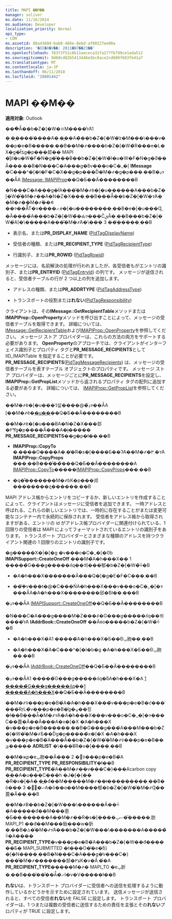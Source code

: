 ```yaml
---
title: MAPI ��M��
manager: soliver
ms.date: 11/16/2014
ms.audience: Developer
localization_priority: Normal
api_type:
- COM
ms.assetid: 88a4360d-6ab8-466e-8ebd-af80227ee00a
description: '�ŏI�X�V��: 2011�N7��23��'
ms.openlocfilehash: f83f3f51c8b11aececa31fa277fb799ce1ada512
ms.sourcegitcommit: 9d60cd82b5413446e5bc8ace2cd689f683fb41a7
ms.translationtype: MT
ms.contentlocale: ja-JP
ms.lasthandoff: 06/11/2018
ms.locfileid: "19801442"
---
```

# <a name="mapi-recipients"></a>MAPI ��M��

  
  
**適用対象**: Outlook 
  
���ׂẴ��b�Z�[�W�𑗐M����̂ɂ́A1 �܂��͕����̈���A�܂��͈�A�̃��b�Z�[�W�̔z�M���\���v���p�e�B�����܂��B��M�҂����b�Z�[�W�̃R���e�L�X�g�ł̂ݎg�p���邽�� MAPI �̌ʂ̃I�u�W�F�N�g�̑���Ƀ��b�Z�[�W�̃I�u�W�F�N�g�ƌ��Ȃ���܂��B�N���C�A���g�ƃv���o�C�_�[ **IMessage** �C���^�[�t�F�C�X��g�p���Ď�M�҂�g�p���܂��B�ڍׂɂ��ẮA [IMessage: IMAPIProp](imessageimapiprop.md)��Q�Ƃ��Ă��������B
  
�N���C�A���g�ł́A���̎�M�҂̃e�[�u������A���b�Z�[�W�̎�M�҂��A�N�Z�X���܂��B���ׂẴ��b�Z�[�W�ɂ́A��M�҂��M�҂̂��ꂼ��ɂ��Ă̊T�v����܂ރe�[�u��������܂��B�e�[�u���Ɋ܂܂�Ă����́A���b�Z�[�W�̏�Ԃɂ���ĈقȂ�܂��B���b�Z�[�W�́A[�\�����A���̎�M�҂́A�\��� 3 ��݂̂�����܂��B
  
- 表示名、または**PR_DISPLAY_NAME** ([PidTagDisplayName](pidtagdisplayname-canonical-property.md))
    
- 受信者の種類、または**PR_RECIPIENT_TYPE** ([PidTagRecipientType](pidtagrecipienttype-canonical-property.md))
    
- 行識別子、または**PR_ROWID** ([PidTagRowid](pidtagrowid-canonical-property.md))
    
メッセージには、名前解決の処理が行われましたが、各受信者もがエントリの識別子、または**PR_ENTRYID** ([PidTagEntryId](pidtagentryid-canonical-property.md)) の列です。 メッセージが送信されると、受信者テーブルの行が 2 つ以上の列を追加します。
  
- アドレスの種類、または**PR_ADDRTYPE** ([PidTagAddressType](pidtagaddresstype-canonical-property.md))
    
- トランスポートの役割または**れない**([PidTagResponsibility](pidtagresponsibility-canonical-property.md))
    
クライアントは、その**IMessage::GetRecipientTable**メソッドまたは**IMAPIProp::OpenProperty**メソッドを呼び出すことによって、メッセージの受信者テーブルを取得できます。 詳細については、 [IMessage::GetRecipientTable](imessage-getrecipienttable.md)および[IMAPIProp::OpenProperty](imapiprop-openproperty.md)を参照してください。 メッセージ ストア プロバイダーは、これらの方法の両方をサポートする必要があります。 **OpenProperty**のアプローチでは、クライアントがインターフェイス識別子とプロパティ タグと**PR_MESSAGE_RECIPIENTS**として IID_IMAPITable を指定することが必要です。 **PR_MESSAGE_RECIPIENTS**([PidTagMessageRecipients](pidtagmessagerecipients-canonical-property.md)) は、メッセージの受信者テーブルを表すテーブル オブジェクトのプロパティです。 メッセージ ストア プロバイダーは、メッセージごとに**PR_MESSAGE_RECIPIENTS**を設定し、 **IMAPIProp::GetPropList**メソッドから返されるプロパティ タグの配列に追加する必要があります。 詳細については、 [IMAPIProp::GetPropList](imapiprop-getproplist.md)を参照してください。
  
��M�҂̃e�[�u���𑀍삷����@�̏ڍׂɂ��ẮA [��M�҂̃e�[�u��](recipient-tables.md)��Q�Ƃ��Ă��������B
  
��M�҂̃e�[�u���ɃA�N�Z�X���邽�߂Ɏg�p����Ă���A�ɉ����� **PR_MESSAGE_RECIPIENTS**��g�p�ł��܂��B 
  
- **IMAPIProp::CopyTo** �܂��͏��O����A�܂��̓R�s�[����Ƃ��ɁA��M�҂�܂߂�ɂ́A **IMAPIProp::CopyProps** ���܂��B���̑��̏���Q�Ƃ��Ă��������A [IMAPIProp::CopyTo](imapiprop-copyto.md)�����[IMAPIProp::CopyProps](imapiprop-copyprops.md)���܂��B
    
- �q�̐�������M�҂ɓK�p���邩��������ʐ������܂��B
    
MAPI アドレス帳からエントリをコピーするか、新しいエントリを作成することによって、クライアントはメッセージに受信者を追加できます。 一時アドレスと呼ばれる、これらの新しいエントリでは、一時的に存在することがまたは変更可能なコンテナー内で永続的に保存されます。 受信者をアドレス帳から取得されますがある、エントリの id がアドレス帳プロバイダーに関連付けられている、1 回限りの受信者は MAPI によってフォーマットされているエントリの識別子をあります。 トランスポート プロバイダーとさまざまな種類のアドレスを持つクライアント関連の 1 回限りのエントリの識別子です。 
  
�g�����X�|�[�g �v���o�C�_�[�ʘb **IMAPISupport::CreateOneOff** ���M�̃A�h���X�� 1 �����̃G���g�����ʎq��쐬���郁�b�Z�[�W�̏ꍇ�B 
  
- �A�h���X�������Ă���Q�[�g�E�F�C���܂��B
    
- ���݂̃v���t�@�C���ŃA�h���X���v���o�C�_�[�ɂ���ẮA�A�h���X��������邱�Ƃ͂ł��܂���B
    
�ڍׂɂ��ẮA [IMAPISupport::CreateOneOff](imapisupport-createoneoff.md)��Q�Ƃ��Ă��������B
  
�N���C�A���g����M�Z���ꎞ�G���g�����ʎq��쐬����̂ɂ́A **IAddrBook::CreateOneOff** ��Ăяo�����b�Z�[�W�̏ꍇ�B 
  
- �A�h���X�́A1 �����̃A�h���X�Ƃ��Đݒ肳��܂��B
    
- �A�h���X�́A�C���^�[�l�b�g �A�h���X�Ƃ��Đݒ肳��܂��B
    
�ڍׂɂ��ẮA [IAddrBook::CreateOneOff](iaddrbook-createoneoff.md)��Q�Ƃ��Ă��������B
  
�ڍׂɂ��ẮA1 �����̃G���g�����ʎq�ƃA�h���X�A [1 �����̃G���g�����ʎq](one-off-entry-identifiers.md)��[1 �����̃A�h���X](one-off-addresses.md)��Q�Ƃ��Ă��������B
  
��M�҂̃v���p�e�B�́A�A�h���X���̃v���p�e�B�ƈ���̈���ɌŗL�̃v���p�e�B�̑g�ݍ��킹�ł��B���ׂĂ̎�M�҂ɂ́A�A�h���X���v���o�C�_�[�ɂ���Ċ��蓖�Ă��Ă���A�x�[�X �A�h���X �v���p�e�B������܂��B�G���g���́A���M���b�Z�[�W�̎�M�҂Ƃ��Ďg�p�����̃x�[�X �A�h���X �v���p�e�B�́A���ׂẴ��b�Z�[�W�̎�M�҂̃v���p�e�B��ێ����� **ADRLIST** �\���ɃR�s�[����܂��B 
  
��M�җp�ɐݒ肳��Ă��� 2 �̃v���p�e�B�́A **PR_RECIPIENT_TYPE** **PR_RESPONSIBILITY**�ł��B **PR_RECIPIENT_TYPE**�́A��M�҂��v���C�}���Acarbon copy �̗��A�u���C���h �J�[�{�� �R�s�[�A�܂��͍đ��M�����M�҂��ǂ���������܂��B�ŏ��� 3 �̎�ނ́A�ŏ��ɑ��M����郁�b�Z�[�W�̎�M�҂Ɋ��蓖�Ă��܂��B 
  
��M�҂Ƀ��b�Z�[�W���\������Ȃ��ꍇ�́A�����đ��M���悤�Ƃ��܂������A��M�҂��R�s�[����܂�����̎�ސݒ肪 MAPI_P1 ��đ��M���鈶���w�肵�܂��B�ꕔ�̎�M�҂ɂ́A���b�Z�[�W���\�������A�����̏ꍇ�A���� **PR_RECIPIENT_TYPE**�v���p�e�B�́A���b�Z�[�W��đ������Ƃ� MAPI_SUBMITTED �t���O�̓�e�ƃ}�[�N����܂��B�N���C�A���g�̓v���C�}���̎�M�҂�������邽�߂ɕK�v�Ȃ܂��́A **PR_RECIPIENT_TYPE**�����M�҂� MAPI_TO �ɐݒ肵�܂��B���̑��̂��ׂĂ̎�ނ̓I�v�V�����ł��B 
  
 **れない**は、トランスポート プロバイダーに受信者への送信を処理するように動作しているかどうかを示すために設定されています。 送信メッセージが送信されると、すべての受信者**れない**を FALSE に設定します。 トランスポート プロバイダーは、1 つまたは複数の受信者に送信するための責任を主張とその**れない**プロパティが TRUE に設定します。 
  

